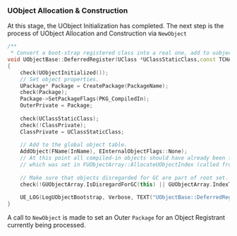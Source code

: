 ### UObject Allocation & Construction

At this stage, the UObject Initialization has completed. The next step is the process of UObject Allocation and Construction via `NewObject`

```cpp
/**  
 * Convert a boot-strap registered class into a real one, add to uobject array, etc * * @param UClassStaticClass Now that it is known, fill in UClass::StaticClass() as the class */
void UObjectBase::DeferredRegister(UClass *UClassStaticClass,const TCHAR* PackageName,const TCHAR* InName)  
{  
    check(UObjectInitialized());  
    // Set object properties.  
    UPackage* Package = CreatePackage(PackageName);  
    check(Package);  
    Package->SetPackageFlags(PKG_CompiledIn);  
    OuterPrivate = Package;  
  
    check(UClassStaticClass);  
    check(!ClassPrivate);  
    ClassPrivate = UClassStaticClass;  
  
    // Add to the global object table.  
    AddObject(FName(InName), EInternalObjectFlags::None);  
    // At this point all compiled-in objects should have already been fully constructed so it's safe to remove the NotFullyConstructed flag  
    // which was set in FUObjectArray::AllocateUObjectIndex (called from AddObject)    GUObjectArray.IndexToObject(InternalIndex)->ClearFlags(EInternalObjectFlags::PendingConstruction);  
  
    // Make sure that objects disregarded for GC are part of root set.  
    check(!GUObjectArray.IsDisregardForGC(this) || GUObjectArray.IndexToObject(InternalIndex)->IsRootSet());  
  
    UE_LOG(LogUObjectBootstrap, Verbose, TEXT("UObjectBase::DeferredRegister %s %s"), PackageName, InName);  
}
```

A call to `NewObject` is made to set an Outer `Package` for an Object Registrant currently being processed.